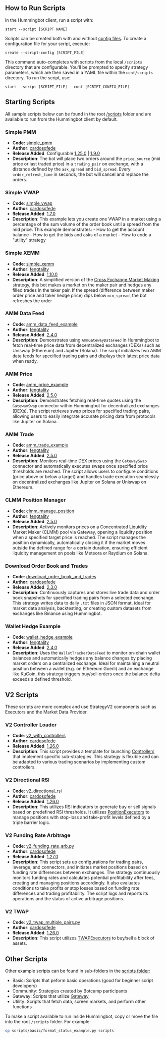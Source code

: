 ## How to Run Scripts

In the Hummingbot client, run a script with:

```
start --script [SCRIPT NAME]
```

Scripts can be created both with and without [config files](/client/config-files/). To create a configuration file for your script, execute:

```shell
create --script-config [SCRIPT_FILE]
```

This command auto-completes with scripts from the local `/scripts` directory that are configurable. You'll be prompted to specify strategy parameters, which are then saved in a YAML file within the `conf/scripts` directory. To run the script, use:

```shell
start --script [SCRIPT_FILE] --conf [SCRIPT_CONFIG_FILE]
```

## Starting Scripts

All sample scripts below can be found in the root [/scripts](https://github.com/hummingbot/hummingbot/tree/development/scripts) folder and are available to run from the Hummingbot client by default.

### Simple PMM

* **Code:** [simple_pmm](https://github.com/hummingbot/hummingbot/blob/development/scripts/simple_pmm.py)
* **Author**:  [cardosofede](https://github.com/cardosofede)
* **Release Added**: Configurable [1.25.0](../release-notes/1.9.0.md) | [1.9.0](../release-notes/1.9.0.md)
* **Description**: The bot will place two orders around the `price_source` (mid price or last traded price) in a `trading_pair` on exchange, with a distance defined by the `ask_spread` and `bid_spread`. Every `order_refresh_time` in seconds, the bot will cancel and replace the orders.


### Simple VWAP

* **Code**: [simple_vwap](https://github.com/hummingbot/hummingbot/blob/development/scripts/simple_vwap.py)
* **Author**: [cardosofede](https://github.com/cardosofede)
* **Release Added**: [1.7.0](../release-notes/1.7.0.md)
* **Description**: This example lets you create one VWAP in a market using a percentage of the sum volume of the order book until a spread from the mid price. This example demonstrates:
      - How to get the account balance
      - How to get the bids and asks of a market
      - How to code a "utility" strategy

### Simple XEMM

* **Code**: [simple_xemm](https://github.com/hummingbot/hummingbot/blob/development/scripts/simple_xemm.py)
* **Author**: [fengtality](https://github.com/fengtality)
* **Release Added**: [1.10.0](../release-notes/1.10.0.md)
* **Description**:  A simplified version of the [Cross Exchange Market Making](/strategies/cross-exchange-market-making/) strategy, this bot makes a market on the maker pair and hedges any filled trades in the taker pair. If the spread (difference between maker order price and taker hedge price) dips below `min_spread`, the bot refreshes the order

### AMM Data Feed
* **Code**: [amm_data_feed_example](https://github.com/hummingbot/hummingbot/blob/development/scripts/amm_data_feed_example.py)
* **Author**: [fengtality](https://github.com/fengtality)
* **Release Added**: [2.4.0](../release-notes/2.4.0.md)
* **Description**: Demonstrates using `AmmGatewayDataFeed` in Hummingbot to fetch real-time price data from decentralized exchanges (DEXs) such as Uniswap (Ethereum) and Jupiter (Solana). The script initializes two AMM data feeds for specified trading pairs and displays their latest price data when ready.

### AMM Price
* **Code**: [amm_price_example](https://github.com/hummingbot/hummingbot/blob/development/scripts/amm_price_example.py)
* **Author**: [fengtality](https://github.com/fengtality)
* **Release Added**: [2.5.0](../release-notes/2.5.0.md)
* **Description**: Demonstrates fetching real-time quotes using the `GatewaySwap` connector within Hummingbot for decentralized exchanges (DEXs). The script retrieves swap prices for specified trading pairs, allowing users to easily integrate accurate pricing data from protocols like Jupiter on Solana.

### AMM Trade
* **Code**: [amm_trade_example](https://github.com/hummingbot/hummingbot/blob/development/scripts/amm_price_example.py)
* **Author**: [fengtality](https://github.com/fengtality)
* **Release Added**: [2.5.0](../release-notes/2.5.0.md)
* **Description**: Monitors real-time DEX prices using the `GatewaySwap` connector and automatically executes swaps once specified price thresholds are reached. The script allows users to configure conditions (price above or below a target) and handles trade execution seamlessly on decentralized exchanges like Jupiter on Solana or Uniswap on Ethereum.

### CLMM Position Manager
* **Code**: [clmm_manage_position](https://github.com/hummingbot/hummingbot/blob/development/scripts/clmm_manage_position.py)
* **Author**: [fengtality](https://github.com/fengtality)
* **Release Added**: [2.5.0](../release-notes/2.5.0.md)
* **Description**: Actively monitors prices on a Concentrated Liquidity Market Maker (CLMM) pool via Gateway, opening a liquidity position when a specified target price is reached. The script manages the position dynamically, automatically closing it if the market moves outside the defined range for a certain duration, ensuring efficient liquidity management on pools like Meteora or Raydium on Solana.


### Download Order Book and Trades
* **Code**: [download_order_book_and_trades](https://github.com/hummingbot/hummingbot/blob/development/scripts/download_order_book_and_trades.py)
* **Author**: [cardosofede](https://github.com/cardosofede)
* **Release Added**: [2.3.0](../release-notes/2.3.0.md)
* **Description**: Continuously captures and stores live trade data and order book snapshots for specified trading pairs from a selected exchange. This strategy writes data to daily `.txt` files in JSON format, ideal for market data analysis, backtesting, or creating custom datasets from exchanges like Binance using Hummingbot.

### Wallet Hedge Example
* **Code**: [wallet_hedge_example](https://github.com/hummingbot/hummingbot/blob/development/scripts/wallet_hedge_example.py)
* **Author**: [fengtality](https://github.com/fengtality)
* **Release Added**: [2.4.0](../release-notes/2.4.0.md)
* **Description**: Uses the `WalletTrackerDataFeed` to monitor on-chain wallet balances and automatically hedges any balance changes by placing market orders on a centralized exchange. Ideal for maintaining a neutral position between a wallet (e.g. on Ethereum Goerli) and an exchange like KuCoin, this strategy triggers buy/sell orders once the balance delta exceeds a defined threshold.


## V2 Scripts

These scripts are more complex and use StrategyV2 components such as Executors and the Market Data Provider.

### V2 Controller Loader

* **Code**:  [v2_with_controllers](https://github.com/hummingbot/hummingbot/blob/development/scripts/v2_generic_with_controllers.py)
* **Author**:  [cardosofede](https://github.com/cardosofede)
* **Release Added**: [1.26.0](../release-notes/1.26.0.md)
* **Description**: This script provides a template for launching [Controllers](/v2-strategies/controllers) that implement specific sub-strategies. This strategy is flexible and can be adapted to various trading scenarios by implementing custom controllers.

### V2 Directional RSI

* **Code**: [v2_directional_rsi](https://github.com/hummingbot/hummingbot/blob/development/scripts/v2_directional_rsi.py)
* **Author**: [cardosofede](https://github.com/cardosofede)
* **Release Added**: [1.26.0](../release-notes/1.26.0.md)
* **Description**: This utilizes RSI indicators to generate buy or sell signals based on predefined RSI thresholds. It utilizes [PositionExecutors](/v2-strategies/executors/positionexecutor/) to manage positions with stop-loss and take-profit levels defined by a triple barrier logic.

### V2 Funding Rate Arbitrage

* **Code**: [v2_funding_rate_arb.py](https://github.com/hummingbot/hummingbot/blob/development/scripts/v2_funding_rate_arb.py)
* **Author**: [cardosofede](https://github.com/cardosofede)
* **Release Added**: [1.27.0](../release-notes/1.27.0.md)
* **Description**: This script sets up configurations for trading pairs, leverage, and connectors, and initiates market positions based on funding rate differences between exchanges. The strategy continuously monitors funding rates and calculates potential profitability after fees, creating and managing positions accordingly. It also evaluates conditions to take profits or stop losses based on funding rate differences and trading profitability. The script logs and reports its operations and the status of active arbitrage positions.

### V2 TWAP

* **Code**: [v2_twap_multiple_pairs.py](https://github.com/hummingbot/hummingbot/blob/development/scripts/v2_twap_multiple_pairs.py)
* **Author**: [cardosofede](https://github.com/cardosofede)
* **Release Added**: [1.26.0](../release-notes/1.26.0.md)
* **Description**: This script utilizes [TWAPExecutors](/v2-strategies/executors/twapexecutor/) to buy/sell a block of assets. 


## Other Scripts

Other example scripts can be found in sub-folders in the [scripts folder](https://github.com/hummingbot/hummingbot/tree/development/scripts):

* Basic: Scripts that peform basic operations (good for beginner script developers)
* Community: Strategies created by Botcamp participants
* Gateway: Scripts that utilize [Gateway](/gateway)
* Utility: Scripts that fetch data, screen markets, and perform other functions

To make a script available to run inside Hummingbot, copy or move the file into the root `/scripts` folder. For example:

```bash
cp scripts/basic/format_status_example.py scripts
```

